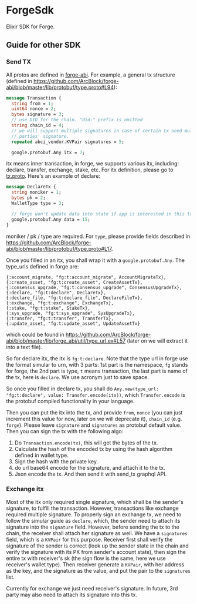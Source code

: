 # ForgeSdk

Elixir SDK for Forge.


## Guide for other SDK

### Send TX

All protos are defined in [forge-abi](https://github.com/arcblock/forge-abi). For example, a general tx structure (defined in https://github.com/ArcBlock/forge-abi/blob/master/lib/protobuf/type.proto#L94):

```proto
message Transaction {
  string from = 1;
  uint64 nonce = 2;
  bytes signature = 3;
  // use DID for the chain. "did:" prefix is omitted
  string chain_id = 4;
  // we will support multiple signatures in case of certain tx need multiple
  // parties' signature.
  repeated abci_vendor.KVPair signatures = 5;

  google.protobuf.Any itx = 7;
```

itx means inner transaction, in forge, we supports various itx, including: declare, transfer, exchange, stake, etc. For itx definition, please go to [tx.proto](https://github.com/ArcBlock/forge-abi/blob/master/lib/protobuf/tx.proto). Here's an example of declare:

```proto
message DeclareTx {
  string moniker = 1;
  bytes pk = 2;
  WalletType type = 3;

  // forge won't update data into state if app is interested in this tx.
  google.protobuf.Any data = 15;
}
```

moniker / pk / type are required. For `type`, please provide fields described in https://github.com/ArcBlock/forge-abi/blob/master/lib/protobuf/type.proto#L17.

Once you filled in an itx, you shall wrap it with a `google.protobuf.Any`. The type_urls defined in forge are:

```
{:account_migrate, "fg:t:account_migrate", AccountMigrateTx},
{:create_asset, "fg:t:create_asset", CreateAssetTx},
{:consensus_upgrade, "fg:t:consensus_upgrade", ConsensusUpgradeTx},
{:declare, "fg:t:declare", DeclareTx},
{:declare_file, "fg:t:declare_file", DeclareFileTx},
{:exchange, "fg:t:exchange", ExchangeTx},
{:stake, "fg:t:stake", StakeTx},
{:sys_upgrade, "fg:t:sys_upgrade", SysUpgradeTx},
{:transfer, "fg:t:transfer", TransferTx},
{:update_asset, "fg:t:update_asset", UpdateAssetTx}
```

which could be found in https://github.com/ArcBlock/forge-abi/blob/master/lib/forge_abi/util/type_url.ex#L57 (later on we will extract it into a text file).

So for declare itx, the itx is `fg:t:declare`. Note that the type url in forge use the format simular to urn, with 3 parts: 1st part is the namespace, `fg` stands for forge, the 2nd part is type, `t` means transaction, the last part is name of the tx, here is `declare`. We use acronym just to save space.

So once you filled in declare tx, you shall do `Any.new(type_url: "fg:t:declare", value: Transfer.encode(itx))`, which `Transfer.encode` is the protobuf compiled functionality in your language.

Then you can put the itx into the tx, and provide `from`, `nonce` (you can just increment this value for now, later on we will deprecate it), `chain_id` (e.g. `forge`). Please leave `signature` and `signatures` as protobuf default value. Then you can sign the tx with the following algo:

1. Do `Transaction.encode(tx)`, this will get the bytes of the tx.
2. Calculate the hash of the encoded tx by using the hash algorithm defined in wallet type.
3. Sign the hash with the private key.
4. do url base64 encode for the signature, and attach it to the tx.
5. Json encode the tx. And then send it with send_tx graphql API.

### Exchange itx

Most of the itx only required single signature, which shall be the sender's signature, to fulfill the transaction. However, transactions like exchange required multiple signature. To properly sign an exchange tx, we need to follow the simular guide as `declare`, which, the sender need to attach its signature into the `signature` field. However, before sending the tx to the chain, the receiver shall attach her signature as well. We have a `signatures` field, which is a `KVPair` for this purpose. Receiver first shall verify the signature of the sender is correct (look up the sender state in the chain and verify the signature with its PK from sender's account state), then sign the entire tx with receiver's sk (the sign flow is the same, here we use receiver's wallet type). Then receiver generate a `KVPair`, with her address as the key, and the signature as the value, and put the pair to the `signatures` list.

Currently for exchange we just need receiver's signature. In future, 3rd party may also need to attach its signature into this tx.
